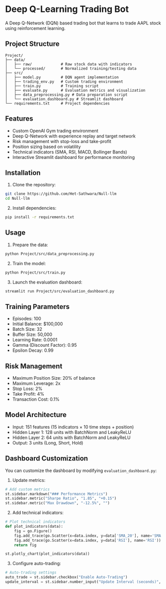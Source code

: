 # Deep Q-Learning Trading Bot

A Deep Q-Network (DQN) based trading bot that learns to trade AAPL stock using reinforcement learning.

## Project Structure

```
Project/
├── data/
│   ├── raw/             # Raw stock data with indicators
│   └── processed/       # Normalized training/testing data
├── src/
│   ├── model.py         # DQN agent implementation
│   ├── trading_env.py   # Custom trading environment
│   ├── train.py         # Training script
│   ├── evaluate.py      # Evaluation metrics and visualization
│   ├── data_preprocessing.py # Data preparation script
│   └── evaluation_dashboard.py # Streamlit dashboard
└── requirements.txt     # Project dependencies
```

## Features

- Custom OpenAI Gym trading environment
- Deep Q-Network with experience replay and target network
- Risk management with stop-loss and take-profit
- Position sizing based on volatility
- Technical indicators (SMA, RSI, MACD, Bollinger Bands)
- Interactive Streamlit dashboard for performance monitoring

## Installation

1. Clone the repository:
```bash
git clone https://github.com/Het-Sathwara/Null-llm
cd Null-llm
```

2. Install dependencies:
```bash
pip install -r requirements.txt
```

## Usage

1. Prepare the data:
```bash
python Project/src/data_preprocessing.py
```

2. Train the model:
```bash
python Project/src/train.py
```

3. Launch the evaluation dashboard:
```bash
streamlit run Project/src/evaluation_dashboard.py
```

## Training Parameters

- Episodes: 100
- Initial Balance: $100,000
- Batch Size: 32
- Buffer Size: 50,000
- Learning Rate: 0.0001
- Gamma (Discount Factor): 0.95
- Epsilon Decay: 0.99

## Risk Management

- Maximum Position Size: 20% of balance
- Maximum Leverage: 2x
- Stop Loss: 2%
- Take Profit: 4%
- Transaction Cost: 0.1%

## Model Architecture

- Input: 151 features (15 indicators × 10 time steps + position)
- Hidden Layer 1: 128 units with BatchNorm and LeakyReLU
- Hidden Layer 2: 64 units with BatchNorm and LeakyReLU
- Output: 3 units (Long, Short, Hold)

## Dashboard Customization

You can customize the dashboard by modifying `evaluation_dashboard.py`:

1. Update metrics:
```python
# Add custom metrics
st.sidebar.markdown("### Performance Metrics")
st.sidebar.metric("Sharpe Ratio", "1.85", "+0.15")
st.sidebar.metric("Max Drawdown", "-12.5%", "")
```

2. Add technical indicators:
```python
# Plot technical indicators
def plot_indicators(data):
    fig = go.Figure()
    fig.add_trace(go.Scatter(x=data.index, y=data['SMA_20'], name='SMA 20'))
    fig.add_trace(go.Scatter(x=data.index, y=data['RSI'], name='RSI'))
    return fig

st.plotly_chart(plot_indicators(data))
```

3. Configure auto-trading:
```python
# Auto-trading settings
auto_trade = st.sidebar.checkbox("Enable Auto-Trading")
update_interval = st.sidebar.number_input("Update Interval (seconds)", 1, 60, 5)
```
